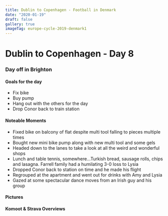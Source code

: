 ```yaml
---
title: Dublin to Copenhagen - Football in Denmark
date: "2020-01-19"
draft: false
gallery: true
imageTag: europe-cycle-2019-denmark1
---
```


# Dublin to Copenhagen - Day 8

### Day off in Brighton

#### Goals for the day

*   Fix bike
*   Buy pump
*   Hang out with the others for the day
*   Drop Conor back to train station



#### Noteable Moments

*   Fixed bike on balcony of flat despite multi tool falling to pieces multiple times
*   Bought new mini bike pump along with new multi tool and some gels
*   Headed down to the lanes to take a look at all the weird and wonderful shops
*   Lunch and table tennis, somewhere...Turkish bread, sausage rolls, chips and lasagna. Farrell family had a humilating 3-0 loss to Lysia
*   Dropped Conor back to station on time and he made his flight
*   Regrouped at the apartment and went out for drinks with Amy and Lysia
*   Gazed at some spectacular dance moves from an Irish guy and his group

#### Pictures

#### Komoot & Strava Overviews